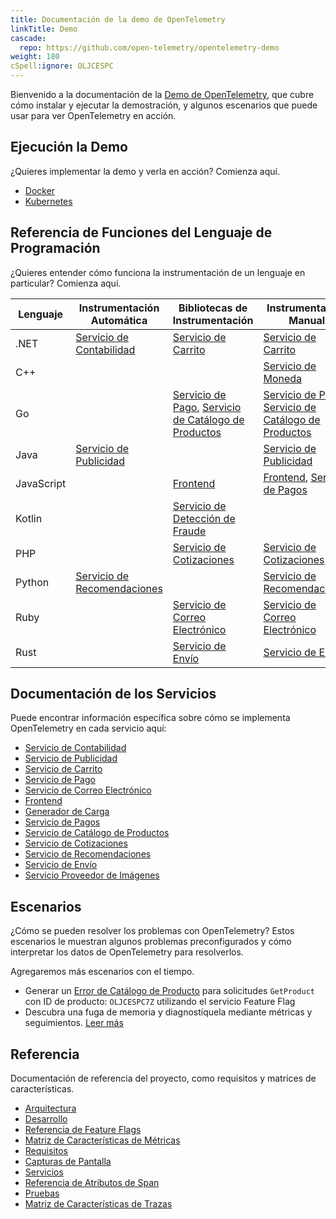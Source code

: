 ```yaml
---
title: Documentación de la demo de OpenTelemetry
linkTitle: Demo
cascade:
  repo: https://github.com/open-telemetry/opentelemetry-demo
weight: 180
cSpell:ignore: OLJCESPC
---
```


Bienvenido a la documentación de la [Demo de OpenTelemetry](/ecosystem/demo/), que
cubre cómo instalar y ejecutar la demostración, y algunos escenarios que puede usar para ver
OpenTelemetry en acción.

## Ejecución la Demo

¿Quieres implementar la demo y verla en acción? Comienza aquí.

- [Docker](docker-deployment/)
- [Kubernetes](kubernetes-deployment/)

## Referencia de Funciones del Lenguaje de Programación

¿Quieres entender cómo funciona la instrumentación de un lenguaje en particular? Comienza aquí.

| Lenguaje   | Instrumentación Automática                          | Bibliotecas de Instrumentación                                                                    | Instrumentación Manual                                                                       |
| ---------- | -------------------------------------------------- | -------------------------------------------------------------------------------------------- | -------------------------------------------------------------------------------------------- |
| .NET       | [Servicio de Contabilidad](services/accounting/)               | [Servicio de Carrito](services/cart/)                                                             | [Servicio de Carrito](services/cart/)                                                             |
| C++        |                                                                |                                                                                                   | [Servicio de Moneda](services/currency/)                                                           |
| Go         |                                                                | [Servicio de Pago](services/checkout/), [Servicio de Catálogo de Productos](services/product-catalog/) | [Servicio de Pago](services/checkout/), [Servicio de Catálogo de Productos](services/product-catalog/) |
| Java       | [Servicio de Publicidad](services/ad/)                         |                                                                                                   | [Servicio de Publicidad](services/ad/)                                                             |
| JavaScript |                                                                | [Frontend](services/frontend/)                                                                    | [Frontend](services/frontend/), [Servicio de Pagos](services/payment/)                             |
| Kotlin     |                                                                | [Servicio de Detección de Fraude](services/fraud-detection/)                                      |                                                                                                   |
| PHP        |                                                                | [Servicio de Cotizaciones](services/quote/)                                                       | [Servicio de Cotizaciones](services/quote/)                                                       |
| Python     | [Servicio de Recomendaciones](services/recommendation/)        |                                                                                                   | [Servicio de Recomendaciones](services/recommendation/)                                           |
| Ruby       |                                                                | [Servicio de Correo Electrónico](services/email/)                                                 | [Servicio de Correo Electrónico](services/email/)                                                 |
| Rust       |                                                                | [Servicio de Envío](services/shipping/)                                                           | [Servicio de Envío](services/shipping/)                                                           |


## Documentación de los Servicios

Puede encontrar información específica sobre cómo se implementa OpenTelemetry en cada servicio aquí:

- [Servicio de Contabilidad](services/accounting/)
- [Servicio de Publicidad](services/ad/)
- [Servicio de Carrito](services/cart/)
- [Servicio de Pago](services/checkout/)
- [Servicio de Correo Electrónico](services/email/)
- [Frontend](services/frontend/)
- [Generador de Carga](services/load-generator/)
- [Servicio de Pagos](services/payment/)
- [Servicio de Catálogo de Productos](services/product-catalog/)
- [Servicio de Cotizaciones](services/quote/)
- [Servicio de Recomendaciones](services/recommendation/)
- [Servicio de Envío](services/shipping/)
- [Servicio Proveedor de Imágenes](services/imageprovider/)

## Escenarios

¿Cómo se pueden resolver los problemas con OpenTelemetry? Estos escenarios le muestran
algunos problemas preconfigurados y cómo interpretar los datos de OpenTelemetry para
resolverlos.

Agregaremos más escenarios con el tiempo.

- Generar un [Error de Catálogo de Producto](feature-flags) para solicitudes `GetProduct`
con ID de producto: `OLJCESPC7Z` utilizando el servicio Feature Flag
- Descubra una fuga de memoria y diagnostíquela mediante métricas y seguimientos.
  [Leer más](scenarios/recommendation-cache/)

## Referencia

Documentación de referencia del proyecto, como requisitos y matrices de características.

- [Arquitectura](architecture/)
- [Desarrollo](development/)
- [Referencia de Feature Flags](feature-flags/)
- [Matriz de Características de Métricas](telemetry-features/metric-coverage/)
- [Requisitos](./requirements/)
- [Capturas de Pantalla](screenshots/)
- [Servicios](services/)
- [Referencia de Atributos de Span](telemetry-features/manual-span-attributes/)
- [Pruebas](tests/)
- [Matriz de Características de Trazas](telemetry-features/trace-coverage/)
